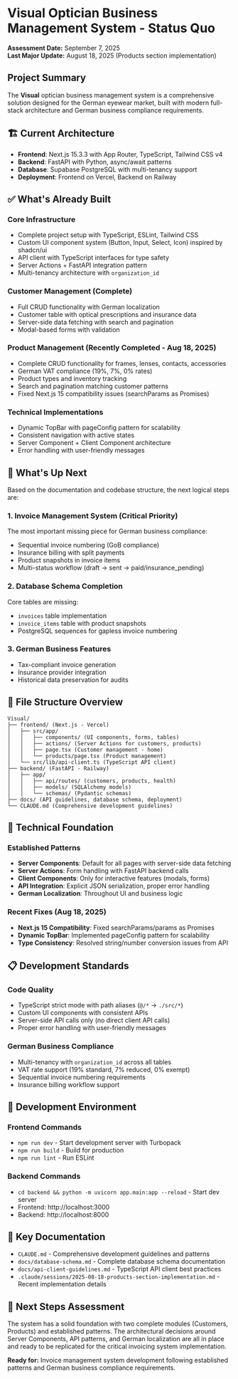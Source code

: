 # Visual Optician Business Management System - Status Quo

**Assessment Date:** September 7, 2025  
**Last Major Update:** August 18, 2025 (Products section implementation)

## Project Summary

The **Visual** optician business management system is a comprehensive solution designed for the German eyewear market, built with modern full-stack architecture and German business compliance requirements.

## 🏗️ **Current Architecture**
- **Frontend**: Next.js 15.3.3 with App Router, TypeScript, Tailwind CSS v4
- **Backend**: FastAPI with Python, async/await patterns
- **Database**: Supabase PostgreSQL with multi-tenancy support
- **Deployment**: Frontend on Vercel, Backend on Railway

## ✅ **What's Already Built** 

### Core Infrastructure
- Complete project setup with TypeScript, ESLint, Tailwind CSS
- Custom UI component system (Button, Input, Select, Icon) inspired by shadcn/ui
- API client with TypeScript interfaces for type safety
- Server Actions + FastAPI integration pattern
- Multi-tenancy architecture with `organization_id`

### Customer Management (Complete)
- Full CRUD functionality with German localization
- Customer table with optical prescriptions and insurance data
- Server-side data fetching with search and pagination
- Modal-based forms with validation

### Product Management (Recently Completed - Aug 18, 2025)
- Complete CRUD functionality for frames, lenses, contacts, accessories
- German VAT compliance (19%, 7%, 0% rates)
- Product types and inventory tracking
- Search and pagination matching customer patterns
- Fixed Next.js 15 compatibility issues (searchParams as Promises)

### Technical Implementations
- Dynamic TopBar with pageConfig pattern for scalability
- Consistent navigation with active states
- Server Component + Client Component architecture
- Error handling with user-friendly messages

## 🎯 **What's Up Next**

Based on the documentation and codebase structure, the next logical steps are:

### 1. Invoice Management System (Critical Priority)
The most important missing piece for German business compliance:
- Sequential invoice numbering (GoB compliance)
- Insurance billing with split payments
- Product snapshots in invoice items
- Multi-status workflow (draft → sent → paid/insurance_pending)

### 2. Database Schema Completion
Core tables are missing:
- `invoices` table implementation
- `invoice_items` table with product snapshots
- PostgreSQL sequences for gapless invoice numbering

### 3. German Business Features
- Tax-compliant invoice generation
- Insurance provider integration
- Historical data preservation for audits

## 📂 **File Structure Overview**

```
Visual/
├── frontend/ (Next.js - Vercel)
│   ├── src/app/
│   │   ├── components/ (UI components, forms, tables)
│   │   ├── actions/ (Server Actions for customers, products)
│   │   ├── page.tsx (Customer management - home)
│   │   └── products/page.tsx (Product management)
│   └── src/lib/api-client.ts (TypeScript API client)
├── backend/ (FastAPI - Railway)
│   ├── app/
│   │   ├── api/routes/ (customers, products, health)
│   │   ├── models/ (SQLAlchemy models)
│   │   └── schemas/ (Pydantic schemas)
├── docs/ (API guidelines, database schema, deployment)
└── CLAUDE.md (Comprehensive development guidelines)
```

## 🔧 **Technical Foundation**

### Established Patterns
- **Server Components**: Default for all pages with server-side data fetching
- **Server Actions**: Form handling with FastAPI backend calls
- **Client Components**: Only for interactive features (modals, forms)
- **API Integration**: Explicit JSON serialization, proper error handling
- **German Localization**: Throughout UI and business logic

### Recent Fixes (Aug 18, 2025)
- **Next.js 15 Compatibility**: Fixed searchParams/params as Promises
- **Dynamic TopBar**: Implemented pageConfig pattern for scalability
- **Type Consistency**: Resolved string/number conversion issues from API

## 📋 **Development Standards**

### Code Quality
- TypeScript strict mode with path aliases (`@/*` → `./src/*`)
- Custom UI components with consistent APIs
- Server-side API calls only (no direct client API calls)
- Proper error handling with user-friendly messages

### German Business Compliance
- Multi-tenancy with `organization_id` across all tables
- VAT rate support (19% standard, 7% reduced, 0% exempt)
- Sequential invoice numbering requirements
- Insurance billing workflow support

## 🚀 **Development Environment**

### Frontend Commands
- `npm run dev` - Start development server with Turbopack
- `npm run build` - Build for production
- `npm run lint` - Run ESLint

### Backend Commands
- `cd backend && python -m uvicorn app.main:app --reload` - Start dev server
- Frontend: http://localhost:3000
- Backend: http://localhost:8000

## 📝 **Key Documentation**
- `CLAUDE.md` - Comprehensive development guidelines and patterns
- `docs/database-schema.md` - Complete database schema documentation
- `docs/api-client-guidelines.md` - TypeScript API client best practices
- `.claude/sessions/2025-08-18-products-section-implementation.md` - Recent implementation details

## 🎯 **Next Steps Assessment**

The system has a solid foundation with two complete modules (Customers, Products) and established patterns. The architectural decisions around Server Components, API patterns, and German localization are all in place and ready to be replicated for the critical invoicing system implementation.

**Ready for:** Invoice management system development following established patterns and German business compliance requirements.